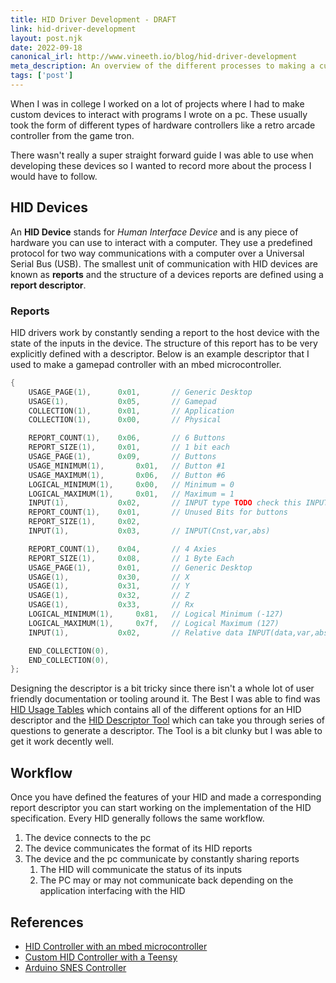 ```yaml
--- 
title: HID Driver Development - DRAFT
link: hid-driver-development
layout: post.njk 
date: 2022-09-18
canonical_irl: http://www.vineeth.io/blog/hid-driver-development
meta_description: An overview of the different processes to making a custom HID device 
tags: ['post'] 
---
```


<!-- Excerpt Start -->
When I was in college I worked on a lot of projects where I had to make custom
devices to interact with programs I wrote on a pc. These usually took the form
of different types of hardware controllers like a retro arcade controller from
the game tron. 

There wasn't really a super straight forward guide I was able to use when developing
these devices so I wanted to record more about the process I would have to follow. 
<!-- Excerpt End -->


## HID Devices

An __HID Device__ stands for *Human Interface Device* and is any piece of hardware
you can use to interact with a computer. They use a predefined protocol
for two way communications with a computer over a Universal Serial Bus (USB). The smallest
unit of communication with HID devices are known as __reports__ and the structure of 
a devices reports are defined using a __report descriptor__. 

### Reports

HID drivers work by constantly sending a report to the host device with the state of 
the inputs in the device. The structure of this report has to be very explicitly defined
with a descriptor. Below is an example descriptor that I used to make a gamepad
controller with an mbed microcontroller.

```c++
{
    USAGE_PAGE(1),      0x01,       // Generic Desktop
    USAGE(1),           0x05,       // Gamepad
    COLLECTION(1),      0x01,       // Application
    COLLECTION(1),      0x00,       // Physical

    REPORT_COUNT(1),    0x06,       // 6 Buttons
    REPORT_SIZE(1),     0x01,       // 1 bit each
    USAGE_PAGE(1),      0x09,       // Buttons
    USAGE_MINIMUM(1),       0x01,   // Button #1 
    USAGE_MAXIMUM(1),       0x06,   // Button #6
    LOGICAL_MINIMUM(1),     0x00,   // Minimum = 0 
    LOGICAL_MAXIMUM(1),     0x01,   // Maximum = 1
    INPUT(1),           0x02,       // INPUT type TODO check this INPUT(data,var,abs)
    REPORT_COUNT(1),    0x01,       // Unused Bits for buttons
    REPORT_SIZE(1),     0x02,
    INPUT(1),           0x03,       // INPUT(Cnst,var,abs)

    REPORT_COUNT(1),    0x04,       // 4 Axies
    REPORT_SIZE(1),     0x08,       // 1 Byte Each 
    USAGE_PAGE(1),      0x01,       // Generic Desktop
    USAGE(1),           0x30,       // X
    USAGE(1),           0x31,       // Y
    USAGE(1),           0x32,       // Z
    USAGE(1),           0x33,       // Rx
    LOGICAL_MINIMUM(1),     0x81,   // Logical Minimum (-127)
    LOGICAL_MAXIMUM(1),     0x7f,   // Logical Maximum (127)
    INPUT(1),           0x02,       // Relative data INPUT(data,var,abs)

    END_COLLECTION(0),
    END_COLLECTION(0),
};
```

Designing the descriptor is a bit tricky since there isn't a whole lot of user friendly
documentation or tooling around it. The Best I was able to find was [HID Usage Tables](https://usb.org/sites/default/files/hut1_3_0.pdf)
which contains all of the different options for an HID descriptor and the [HID Descriptor Tool](https://www.usb.org/document-library/hid-descriptor-tool)
which can take you through series of questions to generate a descriptor. The Tool is a bit clunky but I was able to get it work
decently well.

## Workflow

Once you have defined the features of your HID and made a corresponding report descriptor you can start working on the implementation
of the HID specification. Every HID generally follows the same workflow. 

1. The device connects to the pc
2. The device communicates the format of its HID reports
3. The device and the pc communicate by constantly sharing reports
    1. The HID will communicate the status of its inputs
    2. The PC may or may not communicate back depending on the application interfacing with the HID

## References

- [HID Controller with an mbed microcontroller](https://github.com/VVoruganti/mbed-gamepad-drivers)
- [Custom HID Controller with a Teensy](https://blog.hamaluik.ca/posts/making-a-custom-teensy3-hid-joystick/)
- [Arduino SNES Controller](https://learn.adafruit.com/usb-snes-gamepad/introducing-the-teensy-with-hid) 
